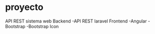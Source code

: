 # proyecto
API REST sistema web
Backend
-API REST laravel
Frontend
-Angular 
-Bootstrap
-Bootstrap Icon
